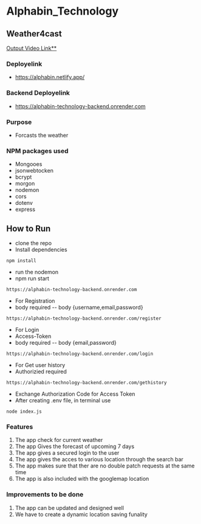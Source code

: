 # Alphabin_Technology
## Weather4cast

[Output Video Link**](https://drive.google.com/file/d/1vRsL7Yne073OYbMW-EGdekPz-bgpUPpO/view?usp=sharing)

### Deployelink 
 - https://alphabin.netlify.app/

### Backend Deployelink
 - https://alphabin-technology-backend.onrender.com

### Purpose
- Forcasts the weather 

### NPM packages used
- Mongooes
- jsonwebtocken
- bcrypt
- morgon
- nodemon
- cors
- dotenv
- express

## How to Run
- clone the repo
- Install dependencies
```
npm install
```
- run the nodemon
- npm run start
```
https://alphabin-technology-backend.onrender.com
```
- For Registration
- body required
 -- body {username,email,password}
```
https://alphabin-technology-backend.onrender.com/register
```
- For Login
- Access-Token
- body required
 -- body {email,password}
```
https://alphabin-technology-backend.onrender.com/login
```
- For Get user history
- Authorizied required
```
https://alphabin-technology-backend.onrender.com/gethistory
```
- Exchange Authorization Code for Access Token
- After creating .env file, in terminal use
```
node index.js
```

### Features
1. The app check for current weather 
2. The app Gives the forecast of upcoming 7 days
3. The app gives a secured login to the user
4. The app gives the acces to various location through the search bar 
5. The app makes sure that ther are no double patch requests at the same time 
6. The app is also included with the googlemap location

### Improvements to be done
1. The app can be updated and designed well
2. We have to create a dynamic location saving funality

